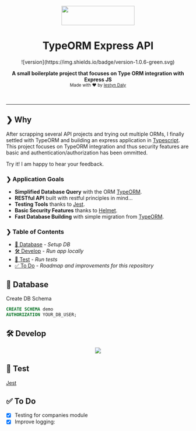 <p align="center"><img width="200" height="53" src="https://i.imgur.com/6GBAjV1.png"></p>

<h1 align="center">TypeORM Express API</h1>

<p align="center">
  ![version](https://img.shields.io/badge/version-1.0.6-green.svg)
</p>

<p align="center">
  <b>A small boilerplate project that focuses on Type ORM integration with Express JS</b></br>
  <sub>Made with ❤️ by <a href="https://www.linkedin.com/in/iestyn-d-24765273/">Iestyn Daly</a></sub>
</p>

<br />

<hr />

## ❯ Why

After scrapping several API projects and trying out multiple ORMs, I finally settled with TypeORM and building an express application in <a href="https://www.typescriptlang.org/">Typescript</a>.  This project focuses on TypeORM integration and thus security features are basic and authentication/authorization has been ommitted.

Try it! I am happy to hear your feedback.

### ❯ Application Goals

- **Simplified Database Query** with the ORM [TypeORM](https://github.com/typeorm/typeorm).
- **RESTful API** built with restful principles in mind...
- **Testing Tools** thanks to [Jest](https://facebook.github.io/jest).
- **Basic Security Features** thanks to [Helmet](https://helmetjs.github.io/).
- **Fast Database Building** with simple migration from [TypeORM](https://github.com/typeorm/typeorm).

### ❯ Table of Contents

-   [📙 Database](https://github.com/iestyn02/typeorm-express-webpack-api#-database) - _Setup DB_
-   [🛠 Develop](https://github.com/iestyn02/typeorm-express-webpack-api#-develop) - _Run app locally_
-   [🔬 Test](https://github.com/iestyn02/typeorm-express-webpack-api#-test) - _Run tests_
-   ️️[✅ To Do](https://github.com/iestyn02/typeorm-express-webpack-api#-to-do) - _Roadmap and improvements for this repository_

## 📙 Database

Create DB Schema

```sql
CREATE SCHEMA demo
AUTHORIZATION YOUR_DB_USER;
```

## 🛠 Develop
<p align="center"><img src="https://i.imgur.com/tgWQwSp.jpg"></p>

## 🔬 Test

[Jest](https://jestjs.io/)

## ✅ To Do

-   [x] Testing for companies module
-   [x] Improve logging:
